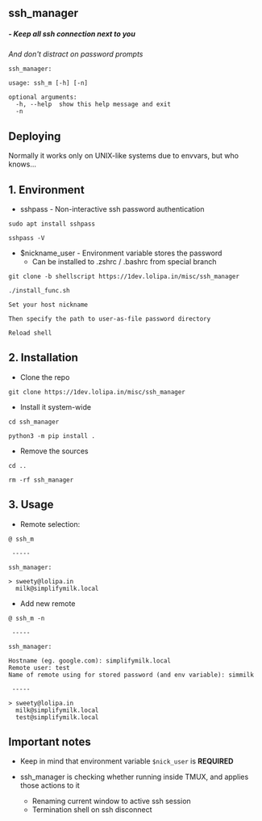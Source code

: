 ## ssh_manager

##### - Keep all ssh connection next to you
*And don't distract on password prompts*

```
ssh_manager: 

usage: ssh_m [-h] [-n]

optional arguments:
  -h, --help  show this help message and exit
  -n 
```


## Deploying

Normally it works only on UNIX-like systems due to envvars, but who knows...

## 1. Environment

- sshpass - Non-interactive ssh password authentication

```
sudo apt install sshpass

sshpass -V
```
 
- $nickname_user - Environment variable stores the password
	- Can be installed to .zshrc / .bashrc from special branch

```
git clone -b shellscript https://1dev.lolipa.in/misc/ssh_manager

./install_func.sh

Set your host nickname

Then specify the path to user-as-file password directory

Reload shell
```

## 2. Installation

- Clone the repo
	
```
git clone https://1dev.lolipa.in/misc/ssh_manager
```

- Install it system-wide

```
cd ssh_manager

python3 -m pip install .

```

- Remove the sources

```
cd ..

rm -rf ssh_manager
```

## 3. Usage

- Remote selection:

```
@ ssh_m

 -----

ssh_manager: 

> sweety@lolipa.in
  milk@simplifymilk.local
```

- Add new remote 

```
@ ssh_m -n

 -----

ssh_manager: 

Hostname (eg. google.com): simplifymilk.local
Remote user: test
Name of remote using for stored password (and env variable): simmilk

 -----

> sweety@lolipa.in
  milk@simplifymilk.local
  test@simplifymilk.local

```

## Important notes

- Keep in mind that environment variable `$nick_user` is **REQUIRED**

- ssh_manager is checking whether running inside TMUX, and applies those actions to it
	- Renaming current window to active ssh session
	- Termination shell on ssh disconnect
